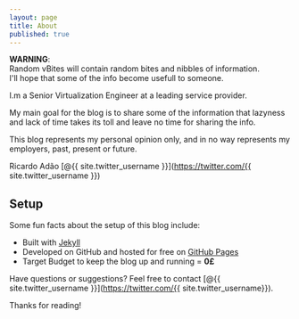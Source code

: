 ```yaml
---
layout: page
title: About
published: true
---
```


<p class="message">
  <b>WARNING</b>:<br>
        Random vBites will contain random bites and nibbles of information.<br>
        I'll hope that some of the info become usefull to someone.
</p>

 I.m a Senior Virtualization Engineer at a leading service provider.

 My main goal for the blog is to share some of the information that lazyness and lack of time takes its toll and leave no time for sharing the info.
 
 This blog represents my personal opinion only, and in no way represents my employers, past, present or future.

Ricardo Ad&atilde;o [@{{ site.twitter_username }}](https://twitter.com/{{ site.twitter_username }})

## Setup

Some fun facts about the setup of this blog include:

* Built with [Jekyll](http://jekyllrb.com)
* Developed on GitHub and hosted for free on [GitHub Pages](https://pages.github.com)
* Target Budget to keep the blog up and running = <b>0&pound;</b>

Have questions or suggestions? Feel free to contact [@{{ site.twitter_username }}](https://twitter.com/{{ site.twitter_username}}).

Thanks for reading!

